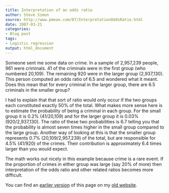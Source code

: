 ```yaml
---
title: Interpretation of an odds ratio
author: Steve Simon
source: http://www.pmean.com/07/InterpretationOddsRatio.html
date: 2007-03-21
categories:
- Blog post
tags:
- Logistic regression
output: html_document
---
```


Someone sent me some data on crime. In a sample of 2,957,239 people, 961 were criminals. 41 of the criminals were in the first group (who numbered 20,109). The remaining 920 were in the larger group (2,937,130). This person computed an odds ratio of 6.5 and wondered what it meant. Does this mean that for every criminal in the larger group, there are 6.5 criminals in the smaller group?

I had to explain that that sort of ratio would only occur if the two groups each constituted exactly 50% of the total. What makes more sense here is to estimate the probability of being a criminal in each group. For the small group it is 0.2% (41/20,109) and for the larger group it is 0.03% (920/2,937,130). The ratio of these two probabilities is 6.7 telling you that the probability is almost seven times higher in the small group compared to the large group. Another way of looking at this is that the smaller group represents 0.7% (20,109/2,957,239) of the total, but are responsible for 4.5% (41/920) of the crimes. Their contribution is approximately 6.4 times larger than you would expect.

The math works out nicely in this example because crime is a rare event. If the proportion of crimes in either group was large (say 20% of more) then interpretation of the odds ratio and other related ratios becomes more difficult.

You can find an [earlier version][sim1] of this page on my [old website][sim2].

[sim1]: http://www.pmean.com/07/InterpretationOddsRatio.html
[sim2]: http://www.pmean.com
